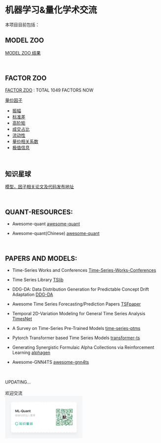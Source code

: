 # 机器学习&量化学术交流


本项目目前包括：


## **MODEL ZOO**

[MODEL ZOO 结果](https://github.com/chaosquant2022/ML-Quant/tree/main/model_zoo)

<BR>

## **FACTOR ZOO**


[FACTOR  ZOO](https://github.com/chaosquant2022/ML-Quant/tree/main/factor_zoo)
: TOTAL 1049 FACTORS NOW 

[量价因子](https://github.com/chaosquant2022/ML-Quant/tree/main/factor_zoo/runs.md)

- [振幅](https://github.com/chaosquant2022/ML-Quant/tree/main/factor_zoo/runs_amplitude.md)
- [标准差](https://github.com/chaosquant2022/ML-Quant/tree/main/factor_zoo/runs_std.md)
- [高阶矩](https://github.com/chaosquant2022/ML-Quant/tree/main/factor_zoo/runs_higher_moment.md)
- [成交占比](https://github.com/chaosquant2022/ML-Quant/tree/main/factor_zoo/runs_turnover.md)
- [流动性](https://github.com/chaosquant2022/ML-Quant/tree/main/factor_zoo/runs_liquidity.md)
- [量价相关系数](https://github.com/chaosquant2022/ML-Quant/tree/main/factor_zoo/runs_corr.md)
- [极值信息](https://github.com/chaosquant2022/ML-Quant/tree/main/factor_zoo/runs_idx.md)


<BR>


## 知识星球 ## 

[模型，因子相关论文及代码发布地址](https://t.zsxq.com/179npRquk)

<BR>


## **QUANT-RESOURCES**:

- Awesome-quant [awesome-quant](https://github.com/wilsonfreitas/awesome-quant)

- Awesome-quant(Chinese) [awesome-quant](https://github.com/thuquant/awesome-quant)<br>

<BR>



## **PAPERS AND MODELS**:

- Time-Series Works and Conferences [Time-Series-Works-Conferences
](https://github.com/lixus7/Time-Series-Works-Conferences)

- Time Series Library [TSlib](https://github.com/thuml/Time-Series-Library/tree/main)

- DDG-DA: Data Distribution Generation for Predictable Concept Drift Adaptation [DDG-DA](https://arxiv.org/abs/2201.04038)

- Awesome Time Series Forecasting/Prediction Papers [TSFpaper](https://github.com/ddz16/TSFpaper/tree/a4e106b9579d49ba55370e70935e9acff467120a) 

- Temporal 2D-Variation Modeling for General Time Series Analysis [TimesNet](extension://oikmahiipjniocckomdccmplodldodja/pdf-viewer/web/viewer.html?file=https%3A%2F%2Fopenreview.net%2Fpdf%3Fid%3Dju_Uqw384Oq)

- A Survey on Time-Series Pre-Trained Models [time-series-ptms](https://github.com/qianlima-lab/time-series-ptms)

- Pytorch Transformer based Time Series Models [transformer-ts](https://github.com/kashif/pytorch-transformer-ts)

- Generating Synergistic Formulaic Alpha Collections via Reinforcement Learning [alphagen](https://github.com/RL-MLDM/alphagen)

- Awesome-GNN4TS [awesome-gnn4ts](https://github.com/KimMeen/Awesome-GNN4TS)

<BR>




<br>
UPDATING...<br>
<br>
欢迎交流

<br>
<div align="left">
	<img src="ML-Quant.jpg" width="50%" >
 	<!-- <img src="wechat.jpg" width="20.83%"> -->
	<!-- <img src="ML-Quant.jpg" width="25%"> -->
</div>
